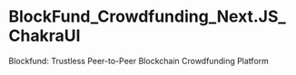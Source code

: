 # BlockFund_Crowdfunding_Next.JS_ChakraUI
Blockfund: Trustless Peer-to-Peer Blockchain Crowdfunding Platform
